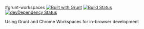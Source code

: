 #grunt-workspaces [![Built with Grunt](https://cdn.gruntjs.com/builtwith.png)](http://gruntjs.com/)
[![Build Status](https://travis-ci.org/fassetar/grunt-workspaces.svg)](https://travis-ci.org/fassetar/grunt-workspaces)
[![devDependency Status](https://david-dm.org/fassetar/grunt-workspaces/dev-status.svg)](https://david-dm.org/fassetar/grunt-workspaces#info=devDependencies)

Using Grunt and Chrome Workspaces for in-browser development
